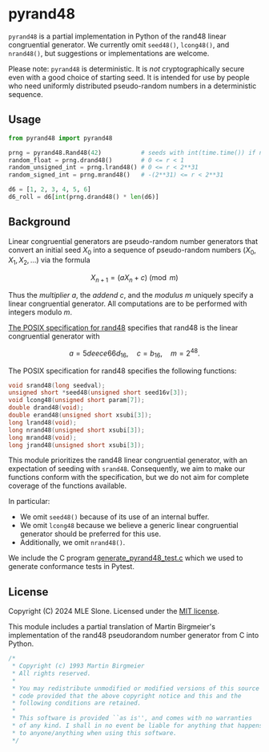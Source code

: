 pyrand48
========

`pyrand48` is a partial implementation in Python of the rand48 linear congruential
generator. We currently omit `seed48()`, `lcong48()`, and `nrand48()`, but suggestions
or implementations are welcome.

Please note: `pyrand48` is deterministic. It is *not* cryptographically secure
even with a good choice of starting seed. It is intended
for use by people who need uniformly distributed pseudo-random numbers in a
deterministic sequence.


Usage
-----

```python
from pyrand48 import pyrand48

prng = pyrand48.Rand48(42)           # seeds with int(time.time()) if no seed provided
random_float = prng.drand48()        # 0 <= r < 1
random_unsigned_int = prng.lrand48() # 0 <= r < 2**31
random_signed_int = prng.mrand48()   # -(2**31) <= r < 2**31

d6 = [1, 2, 3, 4, 5, 6]
d6_roll = d6[int(prng.drand48() * len(d6)]
```

Background
----------

Linear congruential generators are pseudo-random number generators
that convert an initial seed $X_0$ into a sequence of pseudo-random
numbers $(X_0, X_1, X_2, ...)$ via the formula

$$X_{n+1} = (a X_n + c)\pmod{m}$$

Thus the *multiplier* $a$, the *addend* $c$, and the *modulus* $m$ uniquely
specify a linear congruential generator. All computations are to be performed
with integers modulo $m$.

[The POSIX specification for rand48](https://pubs.opengroup.org/onlinepubs/9699919799/functions/drand48.html) specifies that rand48 is the linear congruential generator with

$$a = 5deece66d_{16},\quad c = b_{16},\quad m = 2^{48}.$$

The POSIX specification for rand48 specifies the following functions:

```C
void srand48(long seedval);
unsigned short *seed48(unsigned short seed16v[3]);
void lcong48(unsigned short param[7]);
double drand48(void);
double erand48(unsigned short xsubi[3]);
long lrand48(void);
long nrand48(unsigned short xsubi[3]);
long mrand48(void);
long jrand48(unsigned short xsubi[3]);
```

This module prioritizes the rand48 linear congruential generator, with an expectation
of seeding with `srand48`. Consequently, we aim to make our functions conform with the
specification, but we do not aim for complete coverage of the functions available.

In particular:
* We omit `seed48()` because of its use of an internal buffer.
* We omit `lcong48` because we believe a generic linear congruential generator should 
be preferred for this use.
* Additionally, we omit `nrand48()`.

We include the C program [generate_pyrand48_test.c](tests/generate_pyrand48_test.c)
which we used to generate conformance tests in Pytest.

License
-------

Copyright (C) 2024 MLE Slone. Licensed under the [MIT license](LICENSE.txt).

This module includes a partial translation of Martin Birgmeier's implementation of the
rand48 pseudorandom number generator from C into Python.

```C
/*
 * Copyright (c) 1993 Martin Birgmeier
 * All rights reserved.
 *
 * You may redistribute unmodified or modified versions of this source
 * code provided that the above copyright notice and this and the
 * following conditions are retained.
 *
 * This software is provided ``as is'', and comes with no warranties
 * of any kind. I shall in no event be liable for anything that happens
 * to anyone/anything when using this software.
 */
```
